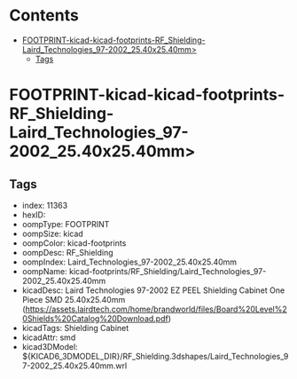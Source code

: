 



Contents
========

* [FOOTPRINT-kicad-kicad-footprints-RF_Shielding-Laird_Technologies_97-2002_25.40x25.40mm>](#footprint-kicad-kicad-footprints-rf_shielding-laird_technologies_97-2002_2540x2540mm)
	* [Tags](#tags)

# FOOTPRINT-kicad-kicad-footprints-RF_Shielding-Laird_Technologies_97-2002_25.40x25.40mm>

## Tags

- index: 11363
- hexID: 
- oompType: FOOTPRINT
- oompSize: kicad
- oompColor: kicad-footprints
- oompDesc: RF_Shielding
- oompIndex: Laird_Technologies_97-2002_25.40x25.40mm
- oompName: kicad-footprints/RF_Shielding/Laird_Technologies_97-2002_25.40x25.40mm
- kicadDesc: Laird Technologies 97-2002 EZ PEEL Shielding Cabinet One Piece SMD 25.40x25.40mm (https://assets.lairdtech.com/home/brandworld/files/Board%20Level%20Shields%20Catalog%20Download.pdf)
- kicadTags: Shielding Cabinet
- kicadAttr: smd
- kicad3DModel: ${KICAD6_3DMODEL_DIR}/RF_Shielding.3dshapes/Laird_Technologies_97-2002_25.40x25.40mm.wrl
